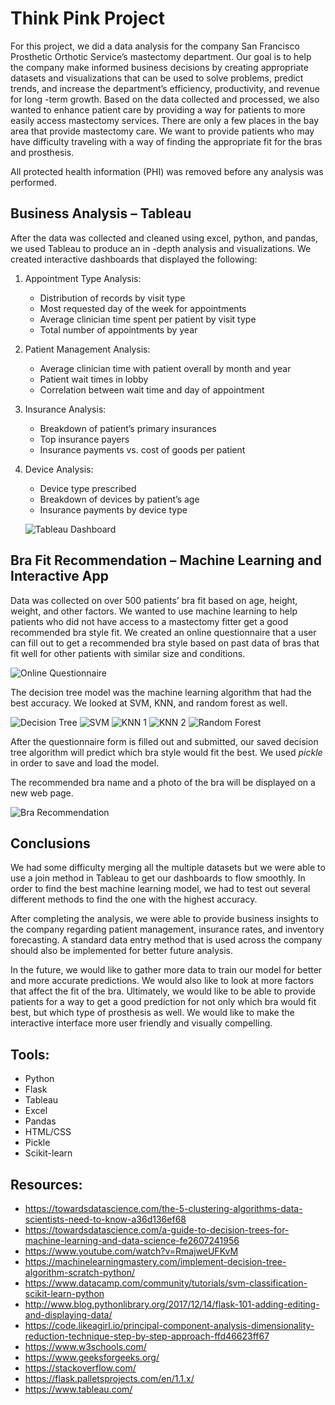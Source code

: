 # Think Pink Project

For this project, we did a data analysis for the company San Francisco Prosthetic Orthotic Service’s mastectomy department. Our goal is to help the company make informed business decisions by creating appropriate datasets and visualizations that can be used to solve problems, predict trends, and increase the department’s efficiency, productivity, and revenue for long   -term growth. Based on the data collected and processed, we also wanted to enhance patient care by providing a way for patients to more easily access mastectomy services. There are only a few places in the bay area that provide mastectomy care. We want to provide patients who may have difficulty traveling with a way of finding the appropriate fit for the bras and prosthesis.

All protected health information (PHI) was removed before any analysis was performed.


## Business Analysis – Tableau

After the data was collected and cleaned using excel, python, and pandas, we used Tableau to produce an in   -depth analysis and visualizations. We created interactive dashboards that displayed the following:

1. Appointment Type Analysis:
   - Distribution of records by visit type
   - Most requested day of the week for appointments
   - Average clinician time spent per patient by visit type
   - Total number of appointments by year
2. Patient Management Analysis:
   - Average clinician time with patient overall by month and year
   - Patient wait times in lobby
   - Correlation between wait time and day of appointment
3. Insurance Analysis:
   - Breakdown of patient’s primary insurances
   - Top insurance payers
   - Insurance payments vs. cost of goods per patient
4. Device Analysis:
   - Device type prescribed
   - Breakdown of devices by patient’s age
   - Insurance payments by device type

   ![Tableau Dashboard](Main/Images/tableau_dashboard.JPG)


## Bra Fit Recommendation – Machine Learning and Interactive App

Data was collected on over 500 patients’ bra fit based on age, height, weight, and other factors. We wanted to use machine learning to help patients who did not have access to a mastectomy fitter get a good recommended bra style fit. We created an online questionnaire that a user can fill out to get a recommended bra style based on past data of bras that fit well for other patients with similar size and conditions. 

![Online Questionnaire](Main/Images/questionnaire.JPG)

The decision tree model was the machine learning algorithm that had the best accuracy. We looked at SVM, KNN, and random forest as well. 

![Decision Tree](Main/Images/Decision_Tree.png)
![SVM](Main/Images/SVM.png)
![KNN 1](Main/Images/KNN_1.png)
![KNN 2](Main/Images/KNN_2.png)
![Random Forest](Main/Images/Random_Forest.png)

After the questionnaire form is filled out and submitted, our saved decision tree algorithm will predict which bra style would fit the best. We used *pickle* in order to save and load the model.

The recommended bra name and a photo of the bra will be displayed on a new web page.

![Bra Recommendation](Main/Images/recommendation.JPG)


## Conclusions

We had some difficulty merging all the multiple datasets but we were able to use a join method in Tableau to get our dashboards to flow smoothly. In order to find the best machine learning model, we had to test out several different methods to find the one with the highest accuracy. 

After completing the analysis, we were able to provide business insights to the company regarding patient management, insurance rates, and inventory forecasting. A standard data entry method that is used across the company should also be implemented for better future analysis.

In the future, we would like to gather more data to train our model for better and more accurate predictions. We would also like to look at more factors that affect the fit of the bra. Ultimately, we would like to be able to provide patients for a way to get a good prediction for not only which bra would fit best, but which type of prosthesis as well. We would like to make the interactive interface more user friendly and visually compelling.


## Tools:
- Python
- Flask
- Tableau
- Excel
- Pandas
- HTML/CSS
- Pickle
- Scikit-learn


## Resources:
- https://towardsdatascience.com/the-5-clustering-algorithms-data-scientists-need-to-know-a36d136ef68
- https://towardsdatascience.com/a-guide-to-decision-trees-for-machine-learning-and-data-science-fe2607241956 
- https://www.youtube.com/watch?v=RmajweUFKvM 
- https://machinelearningmastery.com/implement-decision-tree-algorithm-scratch-python/  
- https://www.datacamp.com/community/tutorials/svm-classification-scikit-learn-python 
- http://www.blog.pythonlibrary.org/2017/12/14/flask-101-adding-editing-and-displaying-data/
- https://code.likeagirl.io/principal-component-analysis-dimensionality-reduction-technique-step-by-step-approach-ffd46623ff67
- https://www.w3schools.com/
- https://www.geeksforgeeks.org/
- https://stackoverflow.com/
- https://flask.palletsprojects.com/en/1.1.x/
- https://www.tableau.com/







